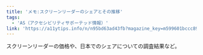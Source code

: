 ```yaml
---
title: 'メモ:スクリーンリーダーのシェアとその推移'
tags:
  - 'AS（アクセシビリティサポーテッド情報）'
link: 'https://a11ytips.info/n/n95bd63ad43fb?magazine_key=m599601bccc89'
---
```


スクリーンリーダーの価格や、日本でのシェアについての調査結果など。
